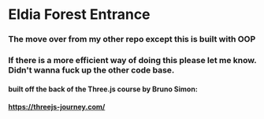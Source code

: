# Eldia Forest Entrance

### The move over from my other repo except this is built with OOP

### If there is a more efficient way of doing this please let me know. Didn't wanna fuck up the other code base.

#### built off the back of the Three.js course by Bruno Simon:

#### https://threejs-journey.com/
